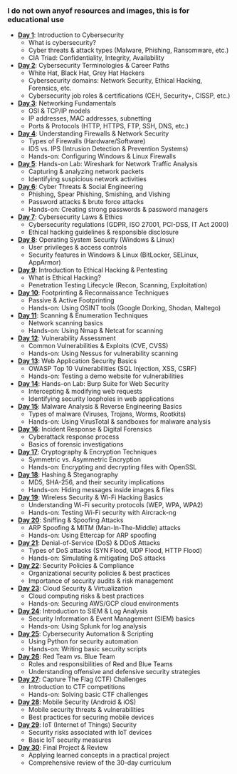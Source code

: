 ### I do not own anyof resources and images, this is for educational use


- **[Day 1](<Day1/Day1.md>)**: Introduction to Cybersecurity
  - What is cybersecurity?
  - Cyber threats & attack types (Malware, Phishing, Ransomware, etc.)
  - CIA Triad: Confidentiality, Integrity, Availability
- **[Day 2](<Day2/Day2.md>)**: Cybersecurity Terminologies & Career Paths
  - White Hat, Black Hat, Grey Hat Hackers
  - Cybersecurity domains: Network Security, Ethical Hacking, Forensics, etc.
  - Cybersecurity job roles & certifications (CEH, Security+, CISSP, etc.)
- **[Day 3](<Day3/Day3.md>)**: Networking Fundamentals
  - OSI & TCP/IP models
  - IP addresses, MAC addresses, subnetting
  - Ports & Protocols (HTTP, HTTPS, FTP, SSH, DNS, etc.)
- **[Day 4](<Day4/Day4.md>)**: Understanding Firewalls & Network Security
  - Types of Firewalls (Hardware/Software)
  - IDS vs. IPS (Intrusion Detection & Prevention Systems)
  - Hands-on: Configuring Windows & Linux Firewalls
- **[Day 5](<Day5/Day5.md>)**: Hands-on Lab: Wireshark for Network Traffic Analysis
  - Capturing & analyzing network packets
  - Identifying suspicious network activities
- **[Day 6](<Day6/Day6.md>)**: Cyber Threats & Social Engineering
  - Phishing, Spear Phishing, Smishing, and Vishing
  - Password attacks & brute force attacks
  - Hands-on: Creating strong passwords & password managers
- **[Day 7](<Day7/Day7.md>)**: Cybersecurity Laws & Ethics
  - Cybersecurity regulations (GDPR, ISO 27001, PCI-DSS, IT Act 2000)
  - Ethical hacking guidelines & responsible disclosure
- **[Day 8](<Day8/Day8.md>)**: Operating System Security (Windows & Linux)
  - User privileges & access controls
  - Security features in Windows & Linux (BitLocker, SELinux, AppArmor)
- **[Day 9](<Day9/Day9.md>)**: Introduction to Ethical Hacking & Pentesting
  - What is Ethical Hacking?
  - Penetration Testing Lifecycle (Recon, Scanning, Exploitation)
- **[Day 10](<Day10/Day10.md>)**: Footprinting & Reconnaissance Techniques
  - Passive & Active Footprinting
  - Hands-on: Using OSINT tools (Google Dorking, Shodan, Maltego)
- **[Day 11](<Day11/Day11.md>)**: Scanning & Enumeration Techniques
  - Network scanning basics
  - Hands-on: Using Nmap & Netcat for scanning
- **[Day 12](<Day12/Day12.md>)**: Vulnerability Assessment
  - Common Vulnerabilities & Exploits (CVE, CVSS)
  - Hands-on: Using Nessus for vulnerability scanning
- **[Day 13](<Day13/Day13.md>)**: Web Application Security Basics
  - OWASP Top 10 Vulnerabilities (SQL Injection, XSS, CSRF)
  - Hands-on: Testing a demo website for vulnerabilities
- **[Day 14](<Day14/Day14.md>)**: Hands-on Lab: Burp Suite for Web Security
  - Intercepting & modifying web requests
  - Identifying security loopholes in web applications
- **[Day 15](<Day15/Day15.md>)**: Malware Analysis & Reverse Engineering Basics
  - Types of malware (Viruses, Trojans, Worms, Rootkits)
  - Hands-on: Using VirusTotal & sandboxes for malware analysis
- **[Day 16](<Day16/Day16.md>)**: Incident Response & Digital Forensics
  - Cyberattack response process
  - Basics of forensic investigations
- **[Day 17](<Day17/Day17.md>)**: Cryptography & Encryption Techniques
  - Symmetric vs. Asymmetric Encryption
  - Hands-on: Encrypting and decrypting files with OpenSSL
- **[Day 18](<Day18/Day18.md>)**: Hashing & Steganography
  - MD5, SHA-256, and their security implications
  - Hands-on: Hiding messages inside images & files
- **[Day 19](<Day19/Day19.md>)**: Wireless Security & Wi-Fi Hacking Basics
  - Understanding Wi-Fi security protocols (WEP, WPA, WPA2)
  - Hands-on: Testing Wi-Fi security with Aircrack-ng
- **[Day 20](<Day20/Day20.md>)**: Sniffing & Spoofing Attacks
  - ARP Spoofing & MITM (Man-In-The-Middle) attacks
  - Hands-on: Using Ettercap for ARP spoofing
- **[Day 21](<Day21/Day21.md>)**: Denial-of-Service (DoS) & DDoS Attacks
  - Types of DoS attacks (SYN Flood, UDP Flood, HTTP Flood)
  - Hands-on: Simulating & mitigating DoS attacks
- **[Day 22](<Day22/Day22.md>)**: Security Policies & Compliance
  - Organizational security policies & best practices
  - Importance of security audits & risk management
- **[Day 23](<Day23/Day23.md>)**: Cloud Security & Virtualization
  - Cloud computing risks & best practices
  - Hands-on: Securing AWS/GCP cloud environments
- **[Day 24](<Day24/Day24.md>)**: Introduction to SIEM & Log Analysis
  - Security Information & Event Management (SIEM) basics
  - Hands-on: Using Splunk for log analysis
- **[Day 25](<Day25/Day25.md>)**: Cybersecurity Automation & Scripting
  - Using Python for security automation
  - Hands-on: Writing basic security scripts
- **[Day 26](<Day26/Day26.md>)**: Red Team vs. Blue Team
  - Roles and responsibilities of Red and Blue Teams
  - Understanding offensive and defensive security strategies
- **[Day 27](<Day27/Day27.md>)**: Capture The Flag (CTF) Challenges
  - Introduction to CTF competitions
  - Hands-on: Solving basic CTF challenges
- **[Day 28](<Day28/Day28.md>)**: Mobile Security (Android & iOS)
  - Mobile security threats & vulnerabilities
  - Best practices for securing mobile devices
- **[Day 29](<Day29/Day29.md>)**: IoT (Internet of Things) Security
  - Security risks associated with IoT devices
  - Basic IoT security measures
- **[Day 30](<Day30/Day30.md>)**: Final Project & Review
  - Applying learned concepts in a practical project
  - Comprehensive review of the 30-day curriculum

